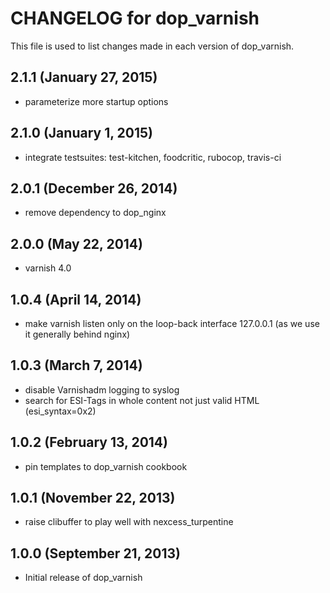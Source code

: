 # CHANGELOG for dop_varnish

This file is used to list changes made in each version of dop_varnish.

## 2.1.1  (January 27, 2015)

* parameterize more startup options

## 2.1.0  (January 1, 2015)

* integrate testsuites: test-kitchen, foodcritic, rubocop, travis-ci

## 2.0.1  (December 26, 2014)

* remove dependency to dop_nginx

## 2.0.0  (May 22, 2014)

* varnish 4.0

## 1.0.4  (April 14, 2014)

* make varnish listen only on the loop-back interface 127.0.0.1 (as we use it generally behind nginx)

## 1.0.3  (March 7, 2014)

* disable Varnishadm logging to syslog
* search for ESI-Tags in whole content not just valid HTML (esi_syntax=0x2)

## 1.0.2  (February 13, 2014)

* pin templates to dop_varnish cookbook

## 1.0.1  (November 22, 2013)

* raise clibuffer to play well with nexcess_turpentine

## 1.0.0  (September 21, 2013)

* Initial release of dop_varnish
